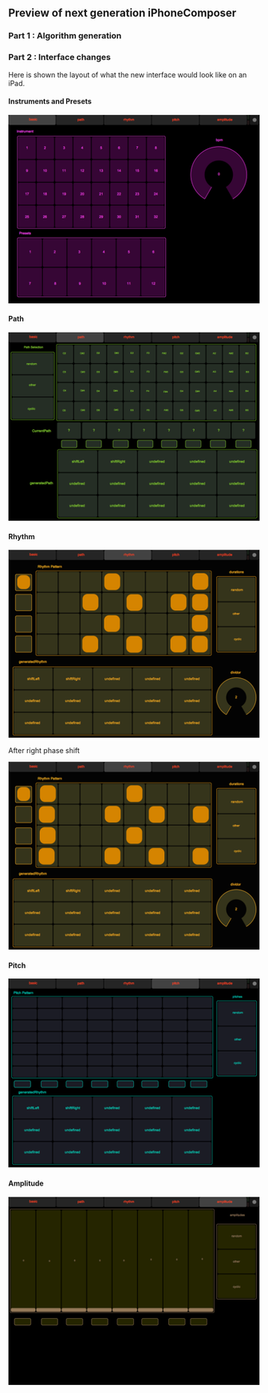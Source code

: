 ## Preview of next generation iPhoneComposer

### Part 1 : Algorithm generation

### Part 2 : Interface changes

Here is shown the layout of what the new interface would look like on an iPad.

#### Instruments and Presets

![Basic](./images/basic.png)

#### Path
![Path](./images/path.png)

#### Rhythm
![Rhythm](./images/rhythm.png)

After right phase shift

![Rhythm Phased](./images/rhythm_phase_shifted.png)

#### Pitch
![Pitch](./images/pitch.png)

#### Amplitude
![Amplitude](./images/amplitude.png)
 

